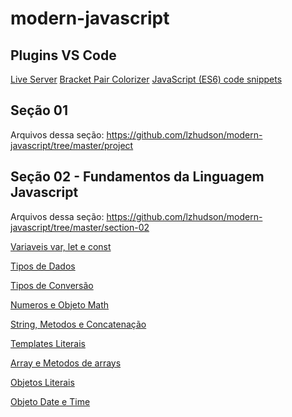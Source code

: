# modern-javascript

## Plugins VS Code
[Live Server](https://marketplace.visualstudio.com/items?itemName=ritwickdey.LiveServer)
[Bracket Pair Colorizer](https://marketplace.visualstudio.com/items?itemName=CoenraadS.bracket-pair-colorizer)
[JavaScript (ES6) code snippets](https://marketplace.visualstudio.com/items?itemName=xabikos.JavaScriptSnippets)

## Seção 01
Arquivos dessa seção: <https://github.com/lzhudson/modern-javascript/tree/master/project>

## Seção 02 - Fundamentos da Linguagem Javascript
Arquivos dessa seção: <https://github.com/lzhudson/modern-javascript/tree/master/section-02>

[Variaveis var, let e const](https://github.com/lzhudson/modern-javascript/tree/master/section-02/01%20-%20variables%20-%20var%2C%20let%20%26%20const)

[Tipos de Dados](https://github.com/lzhudson/modern-javascript/tree/master/section-02/02-%20data%20types%20in%20javascript)

[Tipos de Conversão](https://github.com/lzhudson/modern-javascript/tree/master/section-02/03%20-%20type%20conversion)

[Numeros e Objeto Math](https://github.com/lzhudson/modern-javascript/tree/master/section-02/04%20-%20numbers%20and%20Math%20object)

[String, Metodos e Concatenação](https://github.com/lzhudson/modern-javascript/tree/master/section-02/05%20-%20string%20methods%20and%20concatenation)

[Templates Literais](https://github.com/lzhudson/modern-javascript/tree/master/section-02/06%20-%20template%20literals)

[Array e Metodos de arrays](https://github.com/lzhudson/modern-javascript/tree/master/section-02/07%20-%20Arrays%20and%20array%20methods)

[Objetos Literais](https://github.com/lzhudson/modern-javascript/tree/master/section-02/08%20-%20objects%20literals)

[Objeto Date e Time](https://github.com/lzhudson/modern-javascript/tree/master/section-02/09%20-%20date%20times)